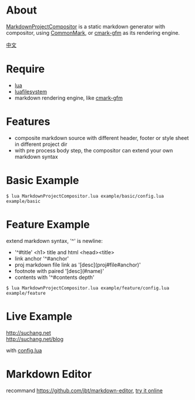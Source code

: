 
# About

[MarkdownProjectCompositor](https://github.com/lalawue/MarkdownProjectCompositor) is a static markdown generator with compositor, using [CommonMark](https://github.com/commonmark/cmark), or [cmark-gfm](https://github.com/github/cmark-gfm) as its rendering engine.

[中文](http://suchang.net/blog/2019-06.html#p1)

# Require

- [lua](https://github.com/lua/lua)
- [luafilesystem](https://github.com/keplerproject/luafilesystem)
- markdown rendering engine, like [cmark-gfm](https://github.com/github/cmark-gfm)

# Features

- composite markdown source with different header, footer or style sheet in different project dir
- with pre process body step, the compositor can extend your own markdown syntax

# Basic Example

```
$ lua MarkdownProjectCompositor.lua example/basic/config.lua example/basic
```

# Feature Example

extend markdown syntax, '^' is newline:

- '^\#title' \<h1> title and html \<head>\<title>
- link anchor '^\#anchor'
- proj markdown file link as '\[desc]\(proj\#file\#anchor)'
- footnote with paired '\[desc]\(\#name)'
- contents with '^\#contents depth'

```
$ lua MarkdownProjectCompositor.lua example/feature/config.lua example/feature
```

# Live Example

<http://suchang.net>  
<http://suchang.net/blog>

with [config.lua](https://github.com/lalawue/homepage/blob/master/misc/config.lua)

# Markdown Editor

recommand <https://github.com/jbt/markdown-editor>, [try it online](jbt.github.io/markdown-editor)

